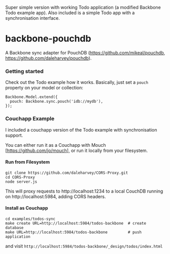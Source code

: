 Super simple version with working Todo application (a modified Backbone Todo example app).
Also included is a simple Todo app with a synchronisation interface.

# backbone-pouchdb

A Backbone sync adapter for PouchDB (https://github.com/mikeal/pouchdb, https://github.com/daleharvey/pouchdb).


### Getting started

Check out the Todo example how it works.
Basically, just set a `pouch` property on your model or collection:

    Backbone.Model.extend({
      pouch: Backbone.sync.pouch('idb://mydb'),
    });


### Couchapp Example

I included a couchapp version of the Todo example with synchronisation support.

You can either run it as a Couchapp with Mouch [https://github.com/jo/mouch],
or run it locally from your filesystem.


#### Run from Filesystem

    git clone https://github.com/daleharvey/CORS-Proxy.git
    cd CORS-Proxy
    node server.js

This will proxy requests to http://localhost:1234 to a local CouchDB running on http://localhost:5984, adding CORS headers.


#### Install as Couchapp

    cd examples/todos-sync
    make create URL=http://localhost:5984/todos-backbone  # create database
    make URL=http://localhost:5984/todos-backbone         # push application

and visit `http://localhost:5984/todos-backbone/_design/todos/index.html`
